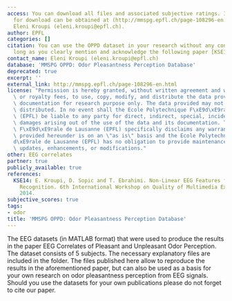 ```yaml
---
access: You can download all files and associated subjective ratings. Instructions
  for download can be obtained at (http://mmspg.epfl.ch/page-108296-en.html) and from
  Eleni Kroupi (eleni.kroupi@epfl.ch).
author: EPFL
categories: []
citation: You can use the OPPD dataset in your research without any conditions, as
  long as you clearly mention and acknowledge the following paper [KSE14].
contact_name: Eleni Kroupi (eleni.kroupi@epfl.ch)
database: 'MMSPG OPPD: Odor Pleasantness Perception Database'
deprecated: true
excerpt: ''
external_link: http://mmspg.epfl.ch/page-108296-en.html
license: "Permission is hereby granted, without written agreement and without license\
  \ or royalty fees, to use, copy, modify, and distribute the data provided and its\
  \ documentation for research purpose only. The data provided may not be commercially\
  \ distributed. In no event shall the Ecole Polytechnique F\xE9d\xE9rale de Lausanne\
  \ (EPFL) be liable to any party for direct, indirect, special, incidental, or consequential\
  \ damages arising out of the use of the data and its documentation. The Ecole Polytechnique\
  \ F\xE9d\xE9rale de Lausanne (EPFL) specifically disclaims any warranties. The data\
  \ provided hereunder is on an \"as is\" basis and the Ecole Polytechnique F\xE9\
  d\xE9rale de Lausanne (EPFL) has no obligation to provide maintenance, support,\
  \ updates, enhancements, or modifications."
other: EEG correlates
partner: true
publicly_available: true
references:
  KSE14: E. Kroupi, D. Sopic and T. Ebrahimi. Non-Linear EEG Features for Odor Pleasantness
    Recognition. 6th International Workshop on Quality of Multimedia Experience, Singapore,
    2014.
subjective_scores: true
tags:
- odor
title: 'MMSPG OPPD: Odor Pleasantness Perception Database'
---
```


The EEG datasets (in MATLAB format) that were used to produce the results in the paper EEG Correlates of Pleasant and Unpleasant Odor Perception. The dataset consists of 5 subjects. The necessary explanatory files are included in the folder. The files published here allow to reproduce the results in the aforementioned paper, but can also be used as a basis for your own research on odor pleasantness perception from EEG signals. Should you use the datasets for your own publications please do not forget to cite our paper.